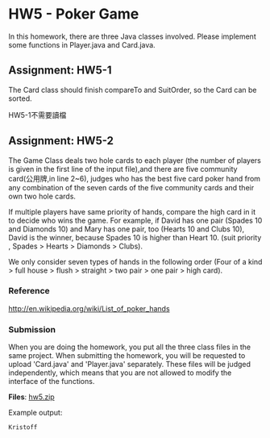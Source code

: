 # HW5 - Poker Game

In this homework, there are three Java classes involved. Please implement some functions in Player.java and Card.java.

## Assignment: HW5-1

The Card class should finish compareTo and SuitOrder, so the Card can be sorted. <br/>

HW5-1不需要讀檔

## Assignment: HW5-2

The Game Class deals two hole cards to each player (the number of players is given in the first line of the input file),and there are five community card(公用牌,in line 2~6), judges who has the best five card poker hand from any combination of the seven cards of the five community cards and their own two hole cards. <br/>

If multiple players have same priority of hands, compare the high card in it to decide who wins the game. For example, if David has one pair (Spades 10 and Diamonds 10) and Mary has one pair, too (Hearts 10 and Clubs 10), David is the winner, because Spades 10 is higher than Heart 10. (suit priority , Spades > Hearts > Diamonds > Clubs). <br/>

We only consider seven types of hands in the following order (Four of a kind > full house > flush > straight > two pair > one pair > high card).

### Reference
http://en.wikipedia.org/wiki/List_of_poker_hands

### Submission
When you are doing the homework, you put all the three class files in the same project. When submitting the homework, you will be requested to upload 'Card.java' and 'Player.java' separately. These files will be judged independently, which means that you are not allowed to modify the interface of the functions.

**Files**: [hw5.zip](https://github.com/andrewkgs/PDSA/blob/master/hw5/hw5.zip)

Example output: 
```
Kristoff
```
